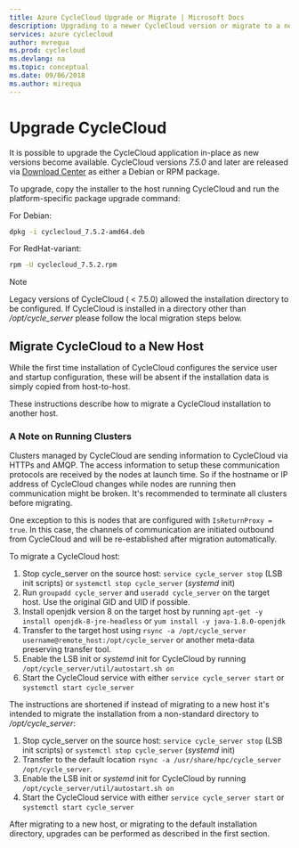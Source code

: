 ```yaml
---
title: Azure CycleCloud Upgrade or Migrate | Microsoft Docs
description: Upgrading to a newer CycleCloud version or migrate to a new host.
services: azure cyclecloud
author: mvrequa
ms.prod: cyclecloud
ms.devlang: na
ms.topic: conceptual
ms.date: 09/06/2018
ms.author: mirequa
---
```


# Upgrade CycleCloud

It is possible to upgrade the CycleCloud application in-place as new versions become
available. CycleCloud versions _7.5.0_ and later are released via
[Download Center](https://www.microsoft.com/en-us/download/details.aspx?id=57182)
as either a Debian or RPM package.

To upgrade, copy the installer to the host running CycleCloud and run the platform-specific
package upgrade command:

For Debian:

```bash
dpkg -i cyclecloud_7.5.2-amd64.deb
```

For RedHat-variant:

```bash
rpm -U cyclecloud_7.5.2.rpm
```

> [!NOTE]
> Legacy versions of CycleCloud ( < 7.5.0) allowed the installation directory to be configured. If CycleCloud is installed in a directory other than _/opt/cycle_server_ please follow the local migration steps below.

## Migrate CycleCloud to a New Host

While the first time installation of CycleCloud configures the service user and
startup configuration, these will be absent if the installation data is simply
copied from host-to-host.

These instructions describe how to migrate a CycleCloud installation to another
host.

### A Note on Running Clusters

Clusters managed by CycleCloud are sending information to CycleCloud via HTTPs
and AMQP. The access information to setup these communication protocols are received
by the nodes at launch time. So if the hostname or IP address of CycleCloud changes
while nodes are running then communication might be broken. It's recommended to
terminate all clusters before migrating.

One exception to this is nodes that are configured with `IsReturnProxy = true`.
In this case, the channels of communication are initiated outbound from CycleCloud
and will be re-established after migration automatically.

To migrate a CycleCloud host:
1. Stop cycle_server on the source host: `service cycle_server stop` (LSB init scripts) or `systemctl stop cycle_server` (*systemd* init)
2. Run `groupadd cycle_server` and `useradd cycle_server` on the target host. Use the original GID and UID if possible.
1. Install openjdk version 8 on the target host by running `apt-get -y install openjdk-8-jre-headless` or `yum install -y java-1.8.0-openjdk`
1. Transfer to the target host using `rsync -a /opt/cycle_server username@remote_host:/opt/cycle_server` or another meta-data preserving transfer tool.
1. Enable the LSB init or *systemd* init for CycleCloud by running `/opt/cycle_server/util/autostart.sh on`
1. Start the CycleCloud service with either `service cycle_server start` or `systemctl start cycle_server`

The instructions are shortened if instead of migrating to a new host
it's intended to migrate the installation from a non-standard
directory to _/opt/cycle_server_:
1. Stop cycle_server on the source host: `service cycle_server stop` (LSB init scripts) or `systemctl stop cycle_server` (*systemd* init)
1. Transfer to the default location `rsync -a /usr/share/hpc/cycle_server /opt/cycle_server`.
1. Enable the LSB init or *systemd* init for CycleCloud by running `/opt/cycle_server/util/autostart.sh on`
1. Start the CycleCloud service with either `service cycle_server start` or `systemctl start cycle_server`

After migrating to a new host, or migrating to the default installation
directory, upgrades can be performed as described in the first section.

